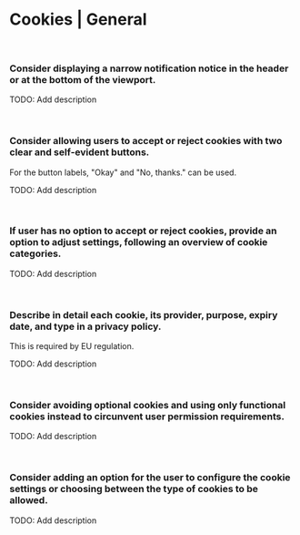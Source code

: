 # Cookies | General
<br>


### Consider displaying a narrow notification notice in the header or at the bottom of the viewport.

TODO: Add description

<br>


### Consider allowing users to accept or reject cookies with two clear and self-evident buttons.

For the button labels, "Okay" and "No, thanks." can be used.

TODO: Add description

<br>


### If user has no option to accept or reject cookies, provide an option to adjust settings, following an overview of cookie categories.

TODO: Add description

<br>


### Describe in detail each cookie, its provider, purpose, expiry date, and type in a privacy policy.

This is required by EU regulation.

TODO: Add description

<br>


### Consider avoiding optional cookies and using only functional cookies instead to circunvent user permission requirements.

TODO: Add description

<br>


### Consider adding an option for the user to configure the cookie settings or choosing between the type of cookies to be allowed.

TODO: Add description

<br>



